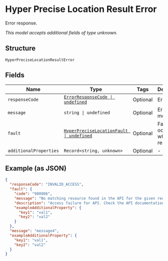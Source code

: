 
# Hyper Precise Location Result Error

Error response.

*This model accepts additional fields of type unknown.*

## Structure

`HyperPreciseLocationResultError`

## Fields

| Name | Type | Tags | Description |
|  --- | --- | --- | --- |
| `responseCode` | [`ErrorResponseCode \| undefined`](../../doc/models/error-response-code.md) | Optional | Error Code. |
| `message` | `string \| undefined` | Optional | Error message. |
| `fault` | [`HyperPreciseLocationFault \| undefined`](../../doc/models/hyper-precise-location-fault.md) | Optional | Fault occurred while responding. |
| `additionalProperties` | `Record<string, unknown>` | Optional | - |

## Example (as JSON)

```json
{
  "responseCode": "INVALID_ACCESS",
  "fault": {
    "code": "900906",
    "message": "No matching resource found in the API for the given request",
    "description": "Access failure for API. Check the API documentation and add a proper REST resource path to the invocation URL.",
    "exampleAdditionalProperty": {
      "key1": "val1",
      "key2": "val2"
    }
  },
  "message": "message4",
  "exampleAdditionalProperty": {
    "key1": "val1",
    "key2": "val2"
  }
}
```


